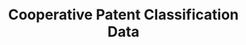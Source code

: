 ---
bigquery: https://console.cloud.google.com/bigquery?p=patents-public-data&d=cpc&page=dataset
citation: '“Cooperative Patent Classification” by the EPO and USPTO, for public use. '
contributors: EPO, USPTO
cost: None
description: Cooperative Patent Classification Data contains the scheme and definitions
  of the Cooperative Patent Classification system for classifying patent documents.
  The CPC is the result of a partnership between the EPO and the USPTO in their joint
  effort to develop a common, internationally compatible classification system for
  technical documents, in particular patent publications, which will be used by both
  offices in the patent granting process
documentation: https://www.cooperativepatentclassification.org/cpcSchemeAndDefinitions
last_edit: Mon, 04 Apr 2022 19:07:06 GMT
location: https://www.cooperativepatentclassification.org/index
maintained_by: USPTO, EPO
schema_fields: '[''symbol'', ''limitingReferences'', ''ipcConcordant'', ''date_revised'',
  ''sizeCache'', ''notAllocatable'', ''ipc_concordant'', ''titleFull'', ''informativeReferences'',
  ''informative_references'', ''definition'', ''titlePart'', ''application_references'',
  ''not_allocatable'', ''applicationReferences'', ''breakdown_code'', ''status'',
  ''limiting_references'', ''synonyms'', ''additional_only'', ''title_part'', ''dateRevised'',
  ''title_full'', ''residualReferences'', ''level'', ''children'', ''breakdownCode'',
  ''glossary'', ''parents'', ''residual_references'', ''child_groups'', ''childGroups'']'
shortname: cooperative_patent_classification
tags:
- patents
- science
title: Cooperative Patent Classification Data
uuid: 984374a7-16e9-4b35-9445-458daceb01bf
---